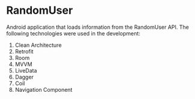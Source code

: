 # RandomUser

Android application that loads information from the RandomUser API. The following technologies were used in the development:

1. Clean Architecture
1. Retrofit
1. Room
1. MVVM
1. LiveData
1. Dagger
1. Coil
1. Navigation Component
